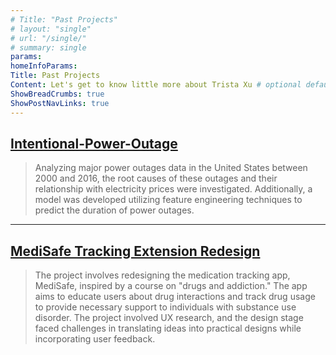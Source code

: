 ```yaml
---
# Title: "Past Projects"
# layout: "single"
# url: "/single/"
# summary: single
params:
homeInfoParams:
Title: Past Projects
Content: Let's get to know little more about Trista Xu # optional default will be site title
ShowBreadCrumbs: true
ShowPostNavLinks: true
---
```

## [Intentional-Power-Outage](https://tristaxu01.github.io/Intentional-Power-Outage/)
> Analyzing major power outages data in the United States between 2000 and 2016, the root causes of these outages and their relationship with electricity prices were investigated. Additionally, a model was developed utilizing feature engineering techniques to predict the duration of power outages.

---
## [MediSafe Tracking Extension Redesign](https://w1xu19.wixsite.com/seeyourmedisafe)
> The project involves redesigning the medication tracking app, MediSafe, inspired by a course on "drugs and addiction." The app aims to educate users about drug interactions and track drug usage to provide necessary support to individuals with substance use disorder. The project involved UX research, and the design stage faced challenges in translating ideas into practical designs while incorporating user feedback. 